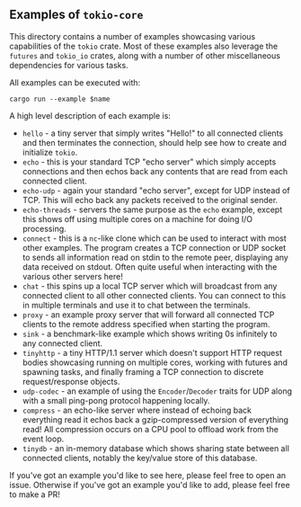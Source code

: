 ## Examples of `tokio-core`

This directory contains a number of examples showcasing various capabilities of
the `tokio` crate. Most of these examples also leverage the `futures` and
`tokio_io` crates, along with a number of other miscellaneous dependencies for
various tasks.

All examples can be executed with:

```
cargo run --example $name
```

A high level description of each example is:

* `hello` - a tiny server that simply writes "Hello!" to all connected clients
  and then terminates the connection, should help see how to create and
  initialize `tokio`.
* `echo` - this is your standard TCP "echo server" which simply accepts
  connections and then echos back any contents that are read from each connected
  client.
* `echo-udp` - again your standard "echo server", except for UDP instead of TCP.
  This will echo back any packets received to the original sender.
* `echo-threads` - servers the same purpose as the `echo` example, except this
  shows off using multiple cores on a machine for doing I/O processing.
* `connect` - this is a `nc`-like clone which can be used to interact with most
  other examples. The program creates a TCP connection or UDP socket to sends
  all information read on stdin to the remote peer, displaying any data received
  on stdout. Often quite useful when interacting with the various other servers
  here!
* `chat` - this spins up a local TCP server which will broadcast from any
  connected client to all other connected clients. You can connect to this in
  multiple terminals and use it to chat between the terminals.
* `proxy` - an example proxy server that will forward all connected TCP clients
  to the remote address specified when starting the program.
* `sink` - a benchmark-like example which shows writing 0s infinitely to any
  connected client.
* `tinyhttp` - a tiny HTTP/1.1 server which doesn't support HTTP request bodies
  showcasing running on multiple cores, working with futures and spawning
  tasks, and finally framing a TCP connection to discrete request/response
  objects.
* `udp-codec` - an example of using the `Encoder`/`Decoder` traits for UDP
  along with a small ping-pong protocol happening locally.
* `compress` - an echo-like server where instead of echoing back everything read
  it echos back a gzip-compressed version of everything read! All compression
  occurs on a CPU pool to offload work from the event loop.
* `tinydb` - an in-memory database which shows sharing state between all
  connected clients, notably the key/value store of this database.

If you've got an example you'd like to see here, please feel free to open an
issue. Otherwise if you've got an example you'd like to add, please feel free
to make a PR!
